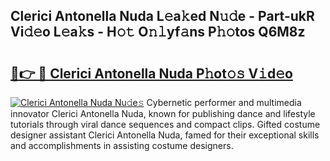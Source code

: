 ## Clerici Antonella Nuda L𝚎a𝚔ed N𝚞𝚍e - Part-ukR Vi𝚍𝚎o L𝚎a𝚔s - H𝚘𝚝 O𝚗𝚕yf𝚊ns P𝚑𝚘tos Q6M8z

# <h2><a href="http://kf5fok.oniu.top/?m=Clerici+Antonella+Nuda">🔗👉 🔴 Clerici Antonella Nuda P𝚑ot𝚘𝚜 V𝚒d𝚎o</a></h2>

[![Clerici Antonella Nuda Nu𝚍e𝚜](https://i.imgur.com/0qMVB7G.gif)](http://kf5fok.oniu.top/?m=Clerici+Antonella+Nuda)
Cybernetic performer and multimedia innovator Clerici Antonella Nuda, known for publishing dance and lifestyle tutorials through viral dance sequences and compact clips. Gifted costume designer assistant Clerici Antonella Nuda, famed for their exceptional skills and accomplishments in assisting costume designers.  
